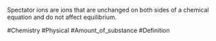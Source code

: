 Spectator ions are ions that are unchanged on both sides of a chemical equation and do not affect equilibrium.

#Chemistry #Physical #Amount_of_substance #Definition 